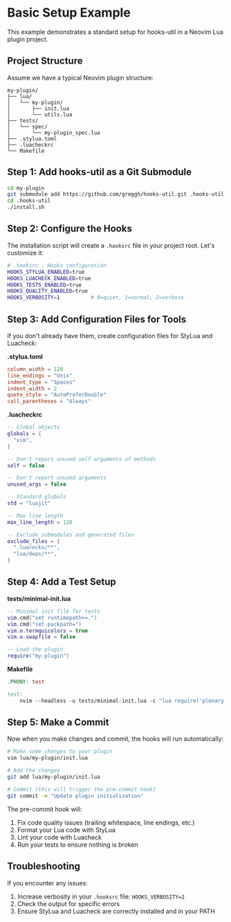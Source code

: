 # Basic Setup Example

This example demonstrates a standard setup for hooks-util in a Neovim Lua plugin project.

## Project Structure

Assume we have a typical Neovim plugin structure:

```
my-plugin/
├── lua/
│   └── my-plugin/
│       ├── init.lua
│       └── utils.lua
├── tests/
│   └── spec/
│       └── my-plugin_spec.lua
├── .stylua.toml
├── .luacheckrc
└── Makefile
```

## Step 1: Add hooks-util as a Git Submodule

```bash
cd my-plugin
git submodule add https://github.com/greggh/hooks-util.git .hooks-util
cd .hooks-util
./install.sh
```

## Step 2: Configure the Hooks

The installation script will create a `.hooksrc` file in your project root. Let's customize it:

```bash
# .hooksrc - Hooks configuration
HOOKS_STYLUA_ENABLED=true
HOOKS_LUACHECK_ENABLED=true
HOOKS_TESTS_ENABLED=true 
HOOKS_QUALITY_ENABLED=true
HOOKS_VERBOSITY=1          # 0=quiet, 1=normal, 2=verbose
```

## Step 3: Add Configuration Files for Tools

If you don't already have them, create configuration files for StyLua and Luacheck:

**.stylua.toml**
```toml
column_width = 120
line_endings = "Unix"
indent_type = "Spaces"
indent_width = 2
quote_style = "AutoPreferDouble"
call_parentheses = "Always"
```

**.luacheckrc**
```lua
-- Global objects
globals = {
  "vim",
}

-- Don't report unused self arguments of methods
self = false

-- Don't report unused arguments
unused_args = false

-- Standard globals
std = "luajit"

-- Max line length
max_line_length = 120

-- Exclude submodules and generated files
exclude_files = {
  ".luarocks/**",
  "lua/deps/**",
}
```

## Step 4: Add a Test Setup

**tests/minimal-init.lua**
```lua
-- Minimal init file for tests
vim.cmd("set runtimepath+=.")
vim.cmd("set packpath=")
vim.o.termguicolors = true
vim.o.swapfile = false

-- Load the plugin
require("my-plugin")
```

**Makefile**
```makefile
.PHONY: test

test:
	nvim --headless -u tests/minimal-init.lua -c "lua require('plenary.busted').run('./tests/spec')" -c "qa!"
```

## Step 5: Make a Commit

Now when you make changes and commit, the hooks will run automatically:

```bash
# Make some changes to your plugin
vim lua/my-plugin/init.lua

# Add the changes
git add lua/my-plugin/init.lua

# Commit (this will trigger the pre-commit hook)
git commit -m "Update plugin initialization"
```

The pre-commit hook will:
1. Fix code quality issues (trailing whitespace, line endings, etc.)
2. Format your Lua code with StyLua
3. Lint your code with Luacheck
4. Run your tests to ensure nothing is broken

## Troubleshooting

If you encounter any issues:

1. Increase verbosity in your `.hooksrc` file: `HOOKS_VERBOSITY=2`
2. Check the output for specific errors
3. Ensure StyLua and Luacheck are correctly installed and in your PATH
